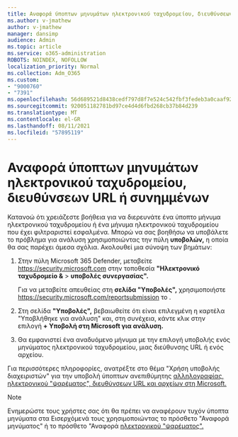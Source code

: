 ```yaml
---
title: Αναφορά ύποπτων μηνυμάτων ηλεκτρονικού ταχυδρομείου, διευθύνσεων URL ή συνημμένων
ms.author: v-jmathew
author: v-jmathew
manager: dansimp
audience: Admin
ms.topic: article
ms.service: o365-administration
ROBOTS: NOINDEX, NOFOLLOW
localization_priority: Normal
ms.collection: Adm_O365
ms.custom:
- "9000760"
- "7391"
ms.openlocfilehash: 56d689521d8438cedf797d8f7e524c542fbf3fedeb3a0caaf92b6b2cff1dd9bb
ms.sourcegitcommit: 920051182781bd97ce4d4d6fbd268cb37b84d239
ms.translationtype: MT
ms.contentlocale: el-GR
ms.lasthandoff: 08/11/2021
ms.locfileid: "57895119"
---
```

# <a name="report-suspicious-emails-urls-or-attachments"></a>Αναφορά ύποπτων μηνυμάτων ηλεκτρονικού ταχυδρομείου, διευθύνσεων URL ή συνημμένων

Κατανοώ ότι χρειάζεστε βοήθεια για να διερευνάτε ένα ύποπτο μήνυμα ηλεκτρονικού ταχυδρομείου ή ένα μήνυμα ηλεκτρονικού ταχυδρομείου που έχει φιλτραριστεί εσφαλμένα. Μπορώ να σας βοηθήσω να υποβάλετε το πρόβλημα για ανάλυση χρησιμοποιώντας την πύλη **υποβολών,** η οποία θα σας παρέχει άμεσα σχόλια. Ακολουθεί μια σύνοψη των βημάτων:

1. Στην πύλη Microsoft 365 Defender, μεταβείτε <https://security.microsoft.com> στην τοποθεσία **"Ηλεκτρονικό ταχυδρομείο &** \> **υποβολές συνεργασίας".**

   Για να μεταβείτε απευθείας στη **σελίδα "Υποβολές",** χρησιμοποιήστε <https://security.microsoft.com/reportsubmission> το .

2. Στη σελίδα **"Υποβολές",** βεβαιωθείτε ότι είναι επιλεγμένη η καρτέλα "Υποβλήθηκε για ανάλυση" και, στη συνέχεια, κάντε κλικ στην επιλογή **+ Υποβολή στη Microsoft για ανάλυση.** 

3. Θα εμφανιστεί ένα αναδυόμενο μήνυμα με την επιλογή υποβολής ενός μηνύματος ηλεκτρονικού ταχυδρομείου, μιας διεύθυνσης URL ή ενός αρχείου.

Για περισσότερες πληροφορίες, ανατρέξτε στο θέμα "Χρήση υποβολής διαχειριστών" για την υποβολή ύποπτων ανεπιθύμητης [αλληλογραφίας, ηλεκτρονικού "ψαρέματος", διευθύνσεων URL και αρχείων στη Microsoft.](https://docs.microsoft.com/microsoft-365/security/office-365-security/admin-submission)

> [!NOTE]
> Ενημερώστε τους χρήστες σας ότι θα πρέπει να αναφέρουν τυχόν ύποπτα μηνύματα στα Εισερχόμενά τους χρησιμοποιώντας το πρόσθετο "Αναφορά μηνύματος" ή το πρόσθετο "Αναφορά [ηλεκτρονικού "ψαρέματος".](https://docs.microsoft.com/microsoft-365/security/office-365-security/enable-the-report-message-add-in)
